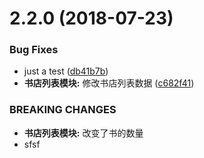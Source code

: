 <a name="2.2.0"></a>
# 2.2.0 (2018-07-23)


### Bug Fixes

* just a test ([db41b7b](https://github.com/yelin2016/gitlogtest/commit/db41b7b))
* **书店列表模块:** 修改书店列表数据 ([c682f41](https://github.com/yelin2016/gitlogtest/commit/c682f41))


### BREAKING CHANGES

* **书店列表模块:** 改变了书的数量
* sfsf




